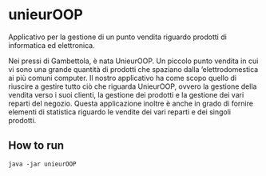 # unieurOOP


Applicativo per la gestione di un punto vendita riguardo prodotti di informatica ed elettronica.

Nei pressi di Gambettola, è nata UnieurOOP. Un piccolo punto vendita in cui vi sono una grande quantità di prodotti che spaziano dalla ’elettrodomestica ai più comuni computer. Il nostro applicativo ha come scopo quello di riuscire a gestire tutto ciò che riguarda UnieurOOP, ovvero la gestione della vendita verso i suoi clienti, la gestione dei prodotti e la gestione dei vari reparti del negozio. Questa applicazione inoltre è anche in grado di fornire elementi di statistica riguardo le vendite dei vari reparti e dei singoli prodotti. 

## How to run

``` 
java -jar unieurOOP
```
